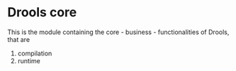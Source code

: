 Drools core
===========

This is the module containing the core - business - functionalities of Drools, that are
1. compilation
2. runtime